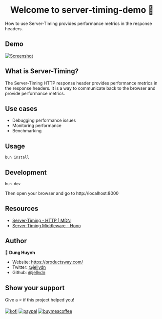 <h1 align="center">Welcome to server-timing-demo 👋</h1>
<p>
How to use Server-Timing provides performance metrics in the response headers.
</p>

## Demo

[![Screenshot](https://i.gyazo.com/4a4107bc225a8ff8d521efe0ec1f12aa.png)](https://gyazo.com/4a4107bc225a8ff8d521efe0ec1f12aa)

## What is Server-Timing?

The Server-Timing HTTP response header provides performance metrics in the response headers. It is a way to communicate back to the browser and provide performance metrics.

## Use cases

- Debugging performance issues
- Monitoring performance
- Benchmarking

## Usage

```sh
bun install
```

## Development

```sh
bun dev
```

Then open your browser and go to http://localhost:8000

## Resources

- [Server-Timing - HTTP | MDN](https://developer.mozilla.org/en-US/docs/Web/HTTP/Headers/Server-Timing)
- [Server-Timing Middleware - Hono](https://hono.dev/middleware/builtin/timing)

## Author

👤 **Dung Huynh**

- Website: https://productsway.com/
- Twitter: [@jellydn](https://twitter.com/jellydn)
- Github: [@jellydn](https://github.com/jellydn)

## Show your support

Give a ⭐️ if this project helped you!

[![kofi](https://img.shields.io/badge/Ko--fi-F16061?style=for-the-badge&logo=ko-fi&logoColor=white)](https://ko-fi.com/dunghd)
[![paypal](https://img.shields.io/badge/PayPal-00457C?style=for-the-badge&logo=paypal&logoColor=white)](https://paypal.me/dunghd)
[![buymeacoffee](https://img.shields.io/badge/Buy_Me_A_Coffee-FFDD00?style=for-the-badge&logo=buy-me-a-coffee&logoColor=black)](https://www.buymeacoffee.com/dunghd)
